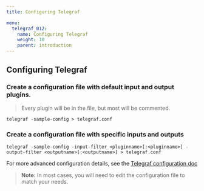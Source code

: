 ```yaml
---
title: Configuring Telegraf

menu:
  telegraf_012:
    name: Configuring Telegraf
    weight: 10
    parent: introduction
---
```


## Configuring Telegraf

### Create a configuration file with default input and output plugins.

> Every plugin will be in the file, but most will be commented.

```
telegraf -sample-config > telegraf.conf
```

### Create a configuration file with specific inputs and outputs
```
telegraf -sample-config -input-filter <pluginname>[:<pluginname>] -output-filter <outputname>[:<outputname>] > telegraf.conf
```

For more advanced configuration details, see the [Telegraf configuration doc](https://github.com/influxdata/telegraf/blob/master/docs/CONFIGURATION.md)

> **Note:** In most cases, you will need to edit the configuration file to match your needs.
